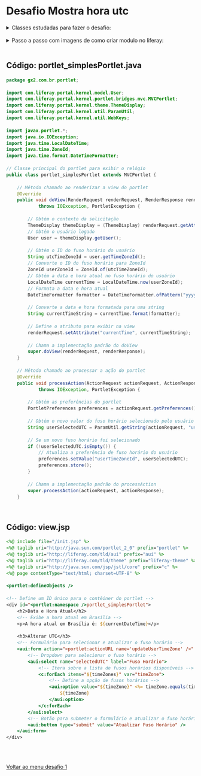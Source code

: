 # Desafio Mostra hora utc

<details>
    <summary> Classes estudadas para fazer o desafio:</summary>

Para desenvolver um portlet no Liferay que exiba a data e hora atuais e permita ao usuário configurar o UTC, é fundamental compreender algumas classes e conceitos essenciais. Abaixo, esta a lista dessas classes, acompanhadas de exemplos simples de uso:

1. **`MVCPortlet`**:
    - Esta é uma classe base que simplifica o desenvolvimento de portlets seguindo o padrão MVC (Model-View-Controller). Ela herda da classe `GenericPortlet` e adiciona suporte para ações e navegação entre visualizações.
    
    ```java
    public class MeuPortlet extends MVCPortlet {
        // Métodos e funcionalidades específicos do portlet
    }
    ```
    
<br>

2. **`ThemeDisplay`**:
    - Esta classe fornece informações sobre o contexto da solicitação, incluindo detalhes sobre o usuário logado, a comunidade, o layout e outros aspectos relacionados ao portal.
    
    ```java
    ThemeDisplay themeDisplay = (ThemeDisplay) renderRequest.getAttribute(WebKeys.THEME_DISPLAY);
    long userId = themeDisplay.getUserId();
    ```

<br>

3. **`User`**:
    - Representa o usuário no sistema. É usado para obter e atualizar informações relacionadas ao usuário, como preferências e fusos horários.
    
    ```java
    User user = UserLocalServiceUtil.getUser(userId);
    String emailAddress = user.getEmailAddress();
    ```

<br>

4. **`UserLocalServiceUtil`**:
    - Esta classe fornece métodos utilitários para acessar e manipular objetos `User`, utilizados para recuperar e atualizar informações do usuário.
    
    ```java
    User user = UserLocalServiceUtil.getUser(userId);
    ```

<br>

5. **`PortletPreferences`**:
    - Utilizada para armazenar e recuperar preferências específicas do portlet. As preferências são persistentes entre sessões do usuário e reinicializações do portal.
    
    ```java
    PortletPreferences preferences = renderRequest.getPreferences();
    String preferredLanguage = preferences.getValue("preferredLanguage", "en_US");
    ```

<br>

6. **`TimeZoneUtil`**:
    - Esta classe oferece métodos utilitários para lidar com fusos horários. É útil para obter o fuso horário padrão do servidor e converter IDs de fusos horários.
    
    ```java
    TimeZone defaultTimeZone = TimeZoneUtil.getDefault();
    String defaultTimeZoneId = defaultTimeZone.getID();
    ```

<br>

7. **`ZoneId` e `ZonedDateTime`**:
    - Estas são classes da API de data e hora do Java 8, que permitem manipular e formatar datas e horas em fusos horários específicos.
    
    ```java
    ZoneId zoneId = ZoneId.systemDefault();
    ZonedDateTime zonedDateTime = ZonedDateTime.now(zoneId);
    ```

<br>

8. **Java 8 Date/Time API**:
    - A API de data e hora do Java 8 (`java.time`) é usada para manipular datas e horas de forma mais moderna e eficiente.
    - As classes `LocalDateTime`, `ZoneId` e `DateTimeFormatter` são usadas para obter e formatar a data e hora atual de acordo com o fuso horário do usuário.
    
    **Exemplo de manipulação de data e hora em Java 8:**
    
    ```java
    LocalDateTime currentTime = LocalDateTime.now();
    DateTimeFormatter formatter = DateTimeFormatter.ofPattern("yyyy-MM-dd HH:mm:ss");
    String formattedDateTime = currentTime.format(formatter);
    ```

<br>

9. **JSP e Taglibs (`portlet`, `aui`, `c`)**:
    - O JSP é usado para criar a interface do usuário do portlet. As Taglibs como `portlet`, `aui` (AlloyUI) e `c` (JSTL) são utilizadas para integrar funcionalidades específicas do Liferay e Java EE.
    
    ```
    <aui:button type="submit" value="Enviar" />
    ```

</details>

<br>

<details>
    <summary>Passo a passo com imagens de como criar modulo no liferay: </summary>

### Tutorial em imagem:

<img src="/Conteudo_rockets/Desafio1/2/0 - Criação do modulo.jpg" alt="Minha imagem de exemplo"> 
 
<img src="/Conteudo_rockets/Desafio1/2/1 - Criação do modulo passo 1.jpg" alt="Minha imagem de exemplo">

<img src="/Conteudo_rockets/Desafio1/2/2 - Criação do modulo passo 2.jpg" alt="Minha imagem de exemplo">

<img src="/Conteudo_rockets/Desafio1/2/3 - Criação do modulo passo 3.jpg" alt="Minha imagem de exemplo">

<img src="/Conteudo_rockets/Desafio1/2/4 - Fazer o build da classe.jpg" alt="Minha imagem de exemplo">

</details>

<br>

## Código: portlet_simplesPortlet.java

```java
package gx2.com.br.portlet;

import com.liferay.portal.kernel.model.User;
import com.liferay.portal.kernel.portlet.bridges.mvc.MVCPortlet;
import com.liferay.portal.kernel.theme.ThemeDisplay;
import com.liferay.portal.kernel.util.ParamUtil;
import com.liferay.portal.kernel.util.WebKeys;

import javax.portlet.*;
import java.io.IOException;
import java.time.LocalDateTime;
import java.time.ZoneId;
import java.time.format.DateTimeFormatter;

// Classe principal do portlet para exibir o relógio
public class portlet_simplesPortlet extends MVCPortlet {

	// Método chamado ao renderizar a view do portlet
	@Override
	public void doView(RenderRequest renderRequest, RenderResponse renderResponse)
			throws IOException, PortletException {

		// Obtém o contexto da solicitação
		ThemeDisplay themeDisplay = (ThemeDisplay) renderRequest.getAttribute(WebKeys.THEME_DISPLAY);
		// Obtém o usuário logado
		User user = themeDisplay.getUser();

		// Obtém o ID do fuso horário do usuário
		String utcTimeZoneId = user.getTimeZoneId();
		// Converte o ID do fuso horário para ZoneId
		ZoneId userZoneId = ZoneId.of(utcTimeZoneId);
		// Obtém a data e hora atual no fuso horário do usuário
		LocalDateTime currentTime = LocalDateTime.now(userZoneId);
		// Formata a data e hora atual
		DateTimeFormatter formatter = DateTimeFormatter.ofPattern("yyyy-MM-dd HH:mm:ss");

		// Converte a data e hora formatada para uma string
		String currentTimeString = currentTime.format(formatter);

		// Define o atributo para exibir na view
		renderRequest.setAttribute("currentTime", currentTimeString);

		// Chama a implementação padrão do doView
		super.doView(renderRequest, renderResponse);
	}

	// Método chamado ao processar a ação do portlet
	@Override
	public void processAction(ActionRequest actionRequest, ActionResponse actionResponse)
			throws IOException, PortletException {

		// Obtém as preferências do portlet
		PortletPreferences preferences = actionRequest.getPreferences();

		// Obtém o novo valor do fuso horário selecionado pelo usuário
		String userSelectedUTC = ParamUtil.getString(actionRequest, "userSelectedUTC", "");

		// Se um novo fuso horário foi selecionado
		if (!userSelectedUTC.isEmpty()) {
			// Atualiza a preferência de fuso horário do usuário
			preferences.setValue("userTimeZoneId", userSelectedUTC);
			preferences.store();
		}

		// Chama a implementação padrão do processAction
		super.processAction(actionRequest, actionResponse);
	}

```

<br>

## Código: view.jsp

```jsp
<%@ include file="/init.jsp" %>
<%@ taglib uri="http://java.sun.com/portlet_2_0" prefix="portlet" %>
<%@ taglib uri="http://liferay.com/tld/aui" prefix="aui" %>
<%@ taglib uri="http://liferay.com/tld/theme" prefix="liferay-theme" %>
<%@ taglib uri="http://java.sun.com/jsp/jstl/core" prefix="c" %>
<%@ page contentType="text/html; charset=UTF-8" %>

<portlet:defineObjects />

<!-- Define um ID único para o contêiner do portlet -->
<div id="<portlet:namespace />portlet_simplesPortlet">
    <h2>Data e Hora Atual</h2>
    <!-- Exibe a hora atual em Brasília -->
    <p>A hora atual em Brasília é: ${currentDateTime}</p>

    <h3>Alterar UTC</h3>
    <!-- Formulário para selecionar e atualizar o fuso horário -->
    <aui:form action="<portlet:actionURL name='updateUserTimeZone' />" method="post">
        <!-- Dropdown para selecionar o fuso horário -->
        <aui:select name="selectedUTC" label="Fuso Horário">
            <!-- Itera sobre a lista de fusos horários disponíveis -->
            <c:forEach items="${timeZones}" var="timeZone">
                <!-- Define a opção de fusos horários -->
                <aui:option value="${timeZone}" <%= timeZone.equals(timeZoneId) ? "selected" : "" %>>
                    ${timeZone}
                </aui:option>
            </c:forEach>
        </aui:select>
        <!-- Botão para submeter o formulário e atualizar o fuso horário -->
        <aui:button type="submit" value="Atualizar Fuso Horário" />
    </aui:form>
</div>

```

<br>

<br>

[Voltar ao menu desafio 1](/Conteudo_rockets/Desafio1/Desafio1.md)
